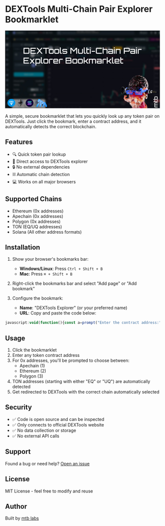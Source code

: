 # DEXTools Multi-Chain Pair Explorer Bookmarklet

![DEXTools Bookmarklet Preview](assets/head-image.jpg)

A simple, secure bookmarklet that lets you quickly look up any token pair on DEXTools. Just click the bookmark, enter a contract address, and it automatically detects the correct blockchain.

## Features
- 🔍 Quick token pair lookup
- 🔗 Direct access to DEXTools explorer
- 🔒 No external dependencies
- ⛓️ Automatic chain detection
- 💻 Works on all major browsers

## Supported Chains
- Ethereum (0x addresses)
- Apechain (0x addresses)
- Polygon (0x addresses)
- TON (EQ/UQ addresses)
- Solana (All other address formats)

## Installation

1. Show your browser's bookmarks bar:
   - **Windows/Linux**: Press `Ctrl + Shift + B`
   - **Mac**: Press `⌘ + Shift + B`

2. Right-click the bookmarks bar and select "Add page" or "Add bookmark"

3. Configure the bookmark:
   - **Name**: "DEXTools Explorer" (or your preferred name)
   - **URL**: Copy and paste the code below:
```javascript
javascript:void(function(){const a=prompt("Enter the contract address:");if(!a||!a.trim())return;const b=a.trim();let c;if(b.startsWith("0x")&&42===b.length){const a=prompt("Type 1 for Apechain or 2 for Ethereum:");c="1"===a?"apechain":"2"===a?"ether":void 0;if(!c)return}else if(b.startsWith("EQ")||b.startsWith("UQ")){c="ton"}else c="solana";window.open(`https://www.dextools.io/app/en/${c}/pair-explorer/${b}`,"_blank")})();
```

## Usage

1. Click the bookmarklet
2. Enter any token contract address
3. For 0x addresses, you'll be prompted to choose between:
   - Apechain (1)
   - Ethereum (2)
   - Polygon (3)
4. TON addresses (starting with either "EQ" or "UQ") are automatically detected
5. Get redirected to DEXTools with the correct chain automatically selected

## Security
- ✅ Code is open source and can be inspected
- ✅ Only connects to official DEXTools website
- ✅ No data collection or storage
- ✅ No external API calls

## Support

Found a bug or need help? [Open an issue](https://github.com/mtb-io/dextools-bookmarklet/issues)

## License

MIT License - feel free to modify and reuse

## Author

Built by [mtb labs](https://mtblabs.io)
